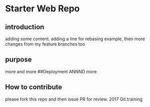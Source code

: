 # Starter Web Repo
## introduction
adding some content. 
adding a line for rebasing example, then more changes from my feature branches too
## purpose
more and more
##Deployment
ANNND more
## How to contribute
please fork this repo and then issue PR for review.
2017 Git.training
